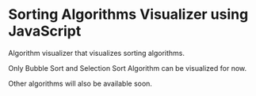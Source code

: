 # Sorting Algorithms Visualizer using JavaScript

Algorithm visualizer that visualizes sorting algorithms. 

Only Bubble Sort and Selection Sort Algorithm can be visualized for now. 

Other algorithms will also be available soon.